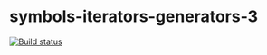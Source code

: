 # symbols-iterators-generators-3

[![Build status](https://ci.appveyor.com/api/projects/status/rfbim079ibbegbqv?svg=true)](https://ci.appveyor.com/project/Yaraspik/symbols-iterators-generators-3)